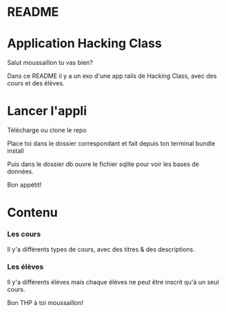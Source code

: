 # README

# Application Hacking Class
Salut moussaillon tu vas bien?

Dans ce README il y a un exo d'une app rails de Hacking Class, avec des cours et des élèves.

# Lancer l'appli
Télécharge ou clone le repo

Place toi dans le dossier correspondant et fait depuis ton terminal bundle install

Puis dans le dossier db ouvre le fichier sqlite pour voir les bases de données.

Bon appétit!

# Contenu
### Les cours
Il y'a différents types de cours, avec des titres & des descriptions.

### Les élèves
Il y'a différents élèves mais chaque élèves ne peut être inscrit qu'à un seul cours.

Bon THP à toi moussaillon!
